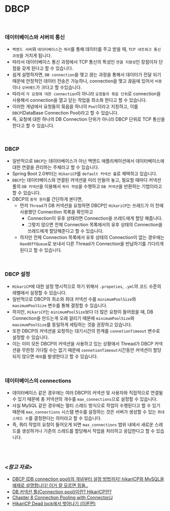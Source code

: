 # DBCP

<br>

### 데이터베이스와 서버의 통신

- `백엔드 서버`와 `데이터베이스`는 `쿼리`를 통해 데이터를 주고 받을 때, `TCP 네트워크 통신 과정`을 거치게 됩니다.
- 따라서 데이터베이스 통신 과정에서 TCP 통신의 특성인 `연결 지향성`인 장점이자 단점을 갖게 된다고 할 수 있습니다.
- 쉽게 설명하자면, `DB connection`을 맺고 끊는 과정을 통해서 데이터가 전달 되기 때문에 안정적인 데이터 전송은 가능하나, connection을 맺고 끊음에 있어서 `비용`이나 `오버헤드`가 크다고 할 수있습니다.
- 따라서 `각 요청에 대한 connection`이 아니라 `요청들의 묶음 단위`로 connection을 사용해서 connection을 열고 닫는 작업을 최소화 한다고 할 수 있습니다.
- 이러한 개념에서 요청들의 묶음을 하나의 `Pool`이라고 지칭하고, 이를  `DBCP`(DataBase Connection Pool)라고 할 수 있습니다.
- 즉, 요청에 대한 하나의 DB Connection 단위가 아니라 DBCP 단위로 TCP 통신을 한다고 할 수 있습니다.

<br>

### DBCP

- 일반적으로 `DBCP`는 데이터베이스가 아닌 백엔드 애플리케이션에서 데이터베이스에 대한 연결을 관리하는 주체라고 할 수 있습니다.
- Spring Boot 2.0부터는 `HikariCP`를 `default 커넥션 풀`로 채택하고 있습니다.
- `DBCP`는 데이터베이스와 연결된 커넥션을 미리 만들어 놓고, 필요할 때마다 커넥션 풀의 `DB 커넥션`을 이용해서 `쿼리 작업`을 수행하고 `DB 커넥션`을 반환하는 기법이라고 할 수 있습니다.
- DBCP의 `동작 원리`를 간단하게 본다면,
    - 먼저 `Thread`가 DB 커넥션을 요청하면 DBCP인 `HikariCP`는 쓰레드가 이 전에 사용했던 Connection 목록을 확인하고
        - Connection이 유후 상태라면 Connection을 쓰레드에게 할당 해줍니다.
        - 그렇지 않으면 전체 Connection 목록에서의 유후 상태의 Connection을 쓰레드에게 할당해준다고 할 수 있습니다.
    - 하지만 전체 Connection 목록에서 유후 상태의 Connection이 없는 경우에는 `HandOffQueue`로 보내서 다른 Thread가 Connection을 반납하기를 기다리게 된다고 할 수 있습니다.

<br>

### DBCP 설정

- `HikariCP`에 대한 설정 명시적으로 하기 위해서 `.propeties`, `.yml`의 코드 수준의 레벨에서 설정할 수 있습니다.
- 일반적으로 DBCP의 최소와 최대 커넥션 수를 `minimumPoolSize`와 `maximumPoolSize` 변수를 통해 결정할 수 있습니다.
- 하지만, `HikariCP`는 `minimumPoolSize`보다 더 많은 요청이 들어왔을 때, DB Connection을 만드는게 오래 걸리기 때문에 `minimumPoolSize`와 `maximumPoolSize`를 동일하게 세팅하는 것을 권장하고 있습니다.
- 또한 DBCP의 커넥션을 요청하는 대기시간의 한계를 `connetionTimeout` 변수로 설정할 수 있습니다.
- 이는 이미 모든 DBCP의 커넥션을 사용하고 있는 상황에서 Thread가 DBCP 커넥션을 무한정 기다릴 수는 없기 때문에 `connetionTimeout`시간동안 커넥션이 할당되지 않으면 `예외`를 발생한다고 할 수 있습니다.

<br>

### 데이터베이스의 connections

- 데이터베이스 같은 경우에는 여러 DBCP의 커넥션 및 사용자와 직접적으로 연결될 수 있기 때문에 총 커넥션의 개수를 `max_connections`으로 설정할 수 있습니다.
- 사실 MySQL 같은 경우에는 멀티 스레드 방식으로 작업이 수행된다고 할 수 있기 때문에 `max_connections` 시스템 변수를 설정하는 것은 서버가 생성할 수 있는 `최대 스레드 수`를 결정한다는 의미라고 할 수 있습니다.
- 즉, 쿼리 작업의 요청이 들어오게 되면 `max_connections` 범위 내에서 새로운 스레드를 생성하거나 기존의 스레드를 할당해서 작업을 처리하고 응답한다고 할 수 있습니다.

<br>

<br>

### *<참고 자료>*

- [DBCP (DB connection pool)의 개념부터 설정 방법까지! hikariCP와 MySQL을 예제로 설명합니다! 이거 잘 모르면 힘들..](https://www.youtube.com/watch?v=zowzVqx3MQ4&list=PLcXyemr8ZeoREWGhhZi5FZs6cvymjIBVe&index=30)
- [DB 커넥션 풀(Connection pool)이란? HikariCP란?](https://code-lab1.tistory.com/209)
- [Chapter 8 Connection Pooling with Connector/J](https://dev.mysql.com/doc/connector-j/8.0/en/connector-j-usagenotes-j2ee-concepts-connection-pooling.html)
- [HikariCP Dead lock에서 벗어나기 (이론편)](https://techblog.woowahan.com/2664/)

<br>
